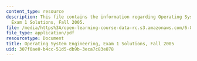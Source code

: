 ```yaml
---
content_type: resource
description: This file contains the information regarding Operating System Engineering,
  Exam 1 Solutions, Fall 2005.
file: /media/https%3A/open-learning-course-data-rc.s3.amazonaws.com/6-828-operating-system-engineering-fall-2012/307f0ae0b4cc51d5db9b3eca7c83e878_MIT6_828F12_q05_1_sol.pdf
file_type: application/pdf
resourcetype: Document
title: Operating System Engineering, Exam 1 Solutions, Fall 2005
uid: 307f0ae0-b4cc-51d5-db9b-3eca7c83e878
---
```

